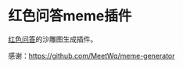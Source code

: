# 红色问答meme插件

[红色问答](https://github.com/super1207/redreply)的沙雕图生成插件。


感谢：https://github.com/MeetWq/meme-generator
